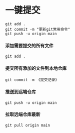 # 一键提交

```
git add .
git commit -m "更新git常用命令"
git push -u origin main
```



#### 添加需要提交的所有文件

```
git add .
```



#### 提交所有添加的文件到本地仓库

```
git commit -m 《提交记录》
```



#### 推送到远端仓库

```
git push -u origin main
```



#### 拉取远端仓库最新

```
git pull origin main
```

